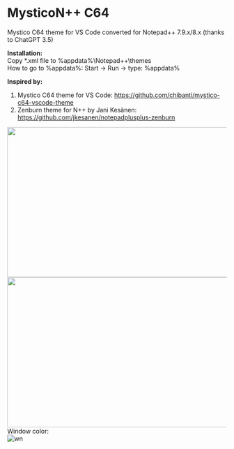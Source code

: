 # MysticoN++ C64
Mystico C64 theme for VS Code converted for Notepad++ 7.9.x/8.x (thanks to ChatGPT 3.5)

**Installation:**
<br>Copy *.xml file to %appdata%\Notepad++\themes 
<br>How to go to %appdata%: Start -> Run -> type: %appdata%

**Inspired by:**
1. Mystico C64 theme for VS Code: https://github.com/chibanti/mystico-c64-vscode-theme
2. Zenburn theme for N++ by Jani Kesänen: https://github.com/jkesanen/notepadplusplus-zenburn

[<img src="https://github.com/luk3ZPL/MysticoNpp-C64/assets/4522457/55a9f83b-e380-43be-88c1-d10d493c9800" width="520" height="344">](https://github.com/luk3ZPL/MysticoNpp-C64/assets/4522457/55a9f83b-e380-43be-88c1-d10d493c9800)
<br>
[<img src="https://github.com/luk3ZPL/MysticoNpp-C64/assets/4522457/542162ea-a203-44ff-8277-8919b81bb48b" width="520" height="344">](https://github.com/luk3ZPL/MysticoNpp-C64/assets/4522457/542162ea-a203-44ff-8277-8919b81bb48b)
<br>
Window color:<br>
![wn](https://github.com/luk3ZPL/MysticoNpp-C64/assets/4522457/e3571089-9014-4ba5-8224-bd53c71ee8c4)
